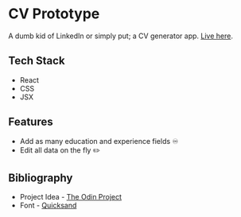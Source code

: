 # CV Prototype

A dumb kid of LinkedIn or simply put; a CV generator app. [Live here](https://nirvaanbal.github.io/cv-app/).

## Tech Stack

- React
- CSS
- JSX

## Features

- Add as many education and experience fields ♾️
- Edit all data on the fly ✏️

## Bibliography

- Project Idea - [The Odin Project](https://www.theodinproject.com/lessons/node-path-javascript-cv-application)
- Font - [Quicksand](https://fonts.google.com/specimen/Quicksand?query=quicksand)
